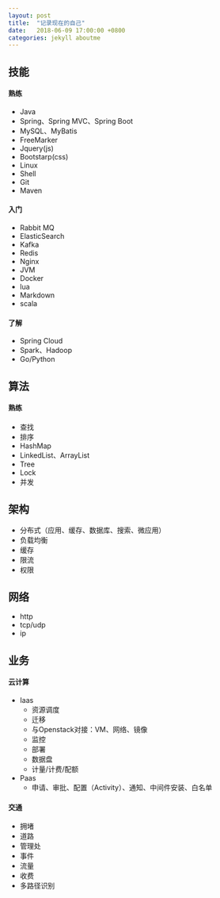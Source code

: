 ```yaml
---
layout: post
title:  "记录现在的自己"
date:   2018-06-09 17:00:00 +0800
categories: jekyll aboutme
---
```


## 技能

#### 熟练
* Java
* Spring、Spring MVC、Spring Boot
* MySQL、MyBatis
* FreeMarker
* Jquery(js)
* Bootstarp(css)
* Linux
* Shell
* Git
* Maven

#### 入门
* Rabbit MQ
* ElasticSearch
* Kafka
* Redis
* Nginx
* JVM
* Docker
* lua
* Markdown
* scala

#### 了解
* Spring Cloud
* Spark、Hadoop
* Go/Python


## 算法
#### 熟练
* 查找
* 排序
* HashMap
* LinkedList、ArrayList
* Tree
* Lock
* 并发

## 架构
* 分布式（应用、缓存、数据库、搜索、微应用）
* 负载均衡
* 缓存
* 限流
* 权限

## 网络
* http
* tcp/udp
* ip

## 业务
#### 云计算
* Iaas
	* 资源调度
	* 迁移
	* 与Openstack对接：VM、网络、镜像
	* 监控
	* 部署
	* 数据盘
	* 计量/计费/配额
* Paas
	* 申请、审批、配置（Activity）、通知、中间件安装、白名单

#### 交通
* 拥堵
* 道路
* 管理处
* 事件
* 流量
* 收费
* 多路径识别
